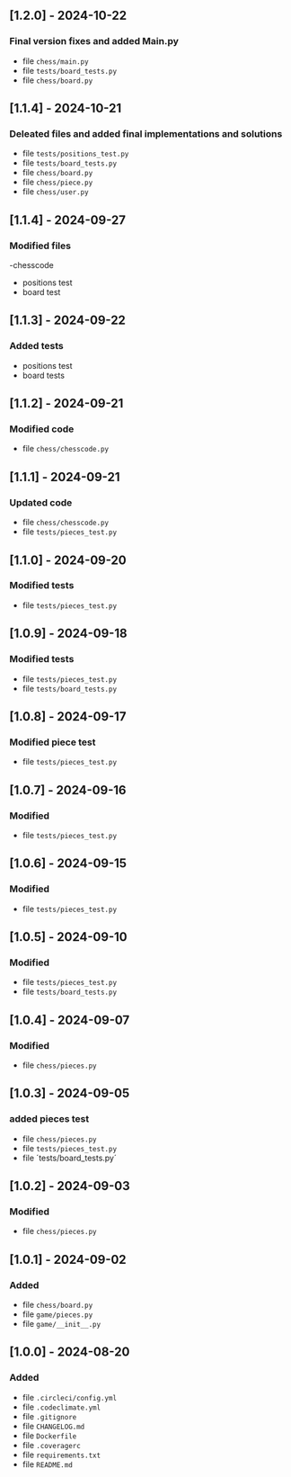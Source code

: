 ## [1.2.0] - 2024-10-22
### Final version fixes and added Main.py
- file `chess/main.py`
- file `tests/board_tests.py`
- file `chess/board.py`
## [1.1.4] - 2024-10-21
### Deleated files and added final implementations and solutions
- file `tests/positions_test.py`
- file `tests/board_tests.py`
- file `chess/board.py`
- file `chess/piece.py`
- file `chess/user.py`
## [1.1.4] - 2024-09-27
### Modified files
-chesscode
- positions test
- board test
## [1.1.3] - 2024-09-22
### Added tests
- positions test
- board tests
## [1.1.2] - 2024-09-21
### Modified code
- file `chess/chesscode.py`
## [1.1.1] - 2024-09-21
### Updated code
- file `chess/chesscode.py`
- file `tests/pieces_test.py`
## [1.1.0] - 2024-09-20
### Modified tests
- file `tests/pieces_test.py`
## [1.0.9] - 2024-09-18
### Modified tests
- file `tests/pieces_test.py`
- file `tests/board_tests.py`
## [1.0.8] - 2024-09-17
### Modified piece test
- file `tests/pieces_test.py`
## [1.0.7] - 2024-09-16
### Modified
- file `tests/pieces_test.py`
## [1.0.6] - 2024-09-15
### Modified
- file `tests/pieces_test.py`
## [1.0.5] - 2024-09-10
### Modified
- file `tests/pieces_test.py`
- file `tests/board_tests.py`
## [1.0.4] - 2024-09-07
### Modified
- file `chess/pieces.py`
## [1.0.3] - 2024-09-05
### added pieces test
- file `chess/pieces.py`
- file `tests/pieces_test.py`
- file ´tests/board_tests.py´
## [1.0.2] - 2024-09-03
### Modified
- file `chess/pieces.py`
## [1.0.1] - 2024-09-02
### Added   
- file `chess/board.py`
- file `game/pieces.py`
- file `game/__init__.py`
## [1.0.0] - 2024-08-20
### Added
- file `.circleci/config.yml`
- file `.codeclimate.yml`
- file `.gitignore`
- file `CHANGELOG.md`
- file `Dockerfile`
- file `.coveragerc`
- file `requirements.txt`
- file `README.md`
